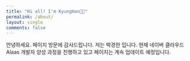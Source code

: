 ```yaml
---
title: "Hi all! I'm KyungHan👋🏻"
permalink: /about/
layout: single
comments: false
---
```


안녕하세요. 페이지 방문에 감사드립니다.
저는
박경한 입니다.
현재 네이버 클라우드 Alaas 개발자 양성 과정을 진행하고 있고
페이지는 계속 업데이트 예정입니다.
